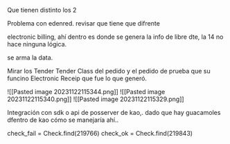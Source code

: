 Que tienen distinto los 2

Problema con edenred. revisar que tiene que difrente 

electronic billing, ahí dentro es donde se genera la info de libre dte, la 14 no hace ninguna lógica.

se arma la data.

Mirar los Tender Tender Class del pedido y el pedido de prueba que su funcino
Electronic Receip que fue lo que generó.

![[Pasted image 20231122115344.png]]
![[Pasted image 20231122115340.png]]
![[Pasted image 20231122115329.png]]

Integración con sdk o api de posserver de kao,. 
dado que hay guacamoles dfentro de kao cómo se manejaría ahí..

check_fail = Check.find(219766)
check_ok = Check.find(219843)
